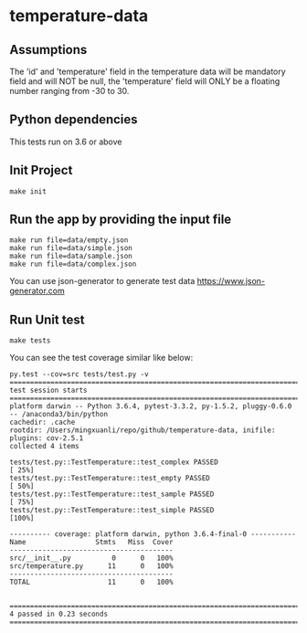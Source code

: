 # temperature-data

## Assumptions
The 'id' and 'temperature' field in the temperature data will be mandatory field and will NOT be null, the 'temperature' field will ONLY be a floating number ranging from -30 to 30.

## Python dependencies
This tests run on 3.6 or above

## Init Project
```make init```

## Run the app by providing the input file
```
make run file=data/empty.json
make run file=data/simple.json
make run file=data/sample.json
make run file=data/complex.json
```

You can use json-generator to generate test data https://www.json-generator.com

## Run Unit test
```make tests```

You can see the test coverage similar like below:
```
py.test --cov=src tests/test.py -v
======================================================================================================= test session starts =======================================================================================================
platform darwin -- Python 3.6.4, pytest-3.3.2, py-1.5.2, pluggy-0.6.0 -- /anaconda3/bin/python
cachedir: .cache
rootdir: /Users/mingxuanli/repo/github/temperature-data, inifile:
plugins: cov-2.5.1
collected 4 items

tests/test.py::TestTemperature::test_complex PASSED                                                                                                                                                                         [ 25%]
tests/test.py::TestTemperature::test_empty PASSED                                                                                                                                                                           [ 50%]
tests/test.py::TestTemperature::test_sample PASSED                                                                                                                                                                          [ 75%]
tests/test.py::TestTemperature::test_simple PASSED                                                                                                                                                                          [100%]

---------- coverage: platform darwin, python 3.6.4-final-0 -----------
Name                 Stmts   Miss  Cover
----------------------------------------
src/__init__.py          0      0   100%
src/temperature.py      11      0   100%
----------------------------------------
TOTAL                   11      0   100%


==================================================================================================== 4 passed in 0.23 seconds =====================================================================================================
```

